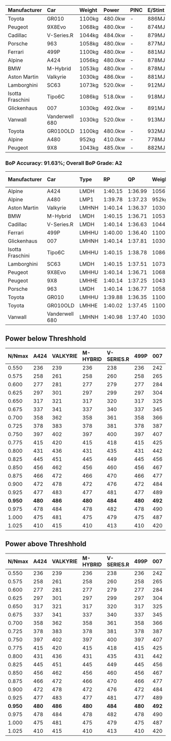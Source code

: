 | Manufacturer     | Car            | Weight | Power   | PINC    | E/Stint | FDS     |
|:-|:-|:-|:-|:-|:-|:-|
| Toyota           | GR010          | 1100kg | 480.0kw |    -    | 886MJ   | 200kph  |
| Peugeot          | 9X8Evo         | 1068kg | 480.0kw |    -    | 874MJ   | 190kph  |
| Cadillac         | V-Series.R     | 1044kg | 484.0kw |    -    | 879MJ   |    -    |
| Porsche          | 963            | 1058kg | 480.0kw |    -    | 877MJ   |    -    |
| Ferrari          | 499P           | 1100kg | 480.0kw |    -    | 881MJ   | 200kph  |
| Alpine           | A424           | 1056kg | 480.0kw |    -    | 878MJ   |    -    |
| BMW              | M-Hybrid       | 1053kg | 480.0kw |    -    | 878MJ   |    -    |
| Aston Martin     | Valkyrie       | 1030kg | 486.0kw |    -    | 881MJ   |    -    |
| Lamborghini      | SC63           | 1073kg | 520.0kw |    -    | 912MJ   |    -    |
| Isotta Fraschini | Tipo6C         | 1086kg | 518.0kw |    -    | 918MJ   | 190kph  |
| Glickenhaus      | 007            | 1030kg | 492.0kw |    -    | 891MJ   |    -    |
| Vanwall          | Vanderwell 680 | 1030kg | 520.0kw |    -    | 913MJ   |    -    |
| Toyota           | GR010OLD       | 1100kg | 480.0kw |    -    | 932MJ   | 200kph  |
| Alpine           | A480           | 952kg  | 410.0kw |    -    | 778MJ   |    -    |
| Peugeot          | 9X8            | 1043kg | 485.0kw |    -    | 882MJ   | 150kph  |

### BoP Accuracy: 91.63%; Overall BoP Grade: A2
| Manufacturer     | Car            | Type  | RP      | QP      | Weight | Power¹  | Threshhold | PINC    | Power²   | E/Stint | AVG Vmax  | FDS     | RDLC | L/Stint | BOP-Grade | Model Accuracy | Model Points | Match%  | SimDiff |
|:-|:-|:-|:-|:-|:-|:-|:-|:-|:-|:-|:-|:-|:-|:-|:-|:-|:-|:-|:-|
| Alpine           | A424           | LMDH  | 1:40.15 | 1:36.99 | 1056kg | 480.0kw | 0.0kph     |    -    | 480.00kw |  878MJ  | 289.81kph |    -    | 1.02 | 29      | ~A1       | 99.31%         | 2573         | 98.54%  | #       |
| Alpine           | A480           | LMP1  | 1:39.78 | 1:37.23 |  952kg | 410.0kw | 0.0kph     |    -    | 410.00kw |  778MJ  | 291.40kph |    -    | 0.98 | 27      | -B2       | 94.60%         | 1683         | 83.76%  | +0.33   |
| Aston Martin     | Valkyrie       | LMHNH | 1:40.14 | 1:36.37 | 1030kg | 486.0kw | 0.0kph     |    -    | 486.00kw |  881MJ  | 294.35kph |    -    | 1.04 | 29      | +C1       | 100.00%        | 630          | 80.00%  | #       |
| BMW              | M-Hybrid       | LMDH  | 1:40.15 | 1:36.71 | 1053kg | 480.0kw | 0.0kph     |    -    | 480.00kw |  878MJ  | 291.92kph |    -    | 1.02 | 29      | ~A1       | 99.41%         | 2544         | 98.96%  | #       |
| Cadillac         | V-Series.R     | LMDH  | 1:40.14 | 1:36.63 | 1044kg | 484.0kw | 0.0kph     |    -    | 484.00kw |  879MJ  | 294.84kph |    -    | 1.02 | 29      | ~A1       | 99.30%         | 4946         | 98.24%  | #       |
| Ferrari          | 499P           | LMHHU | 1:40.00 | 1:36.40 | 1100kg | 480.0kw | 0.0kph     |    -    | 480.00kw |  881MJ  | 289.76kph | 200kph  | 1.01 | 29      | -A2       | 100.00%        | 8223         | 92.42%  | #       |
| Glickenhaus      | 007            | LMHNH | 1:40.14 | 1:37.81 | 1030kg | 492.0kw | 0.0kph     |    -    | 492.00kw |  891MJ  | 300.02kph |    -    | 0.97 | 29      | ~A1       | 93.86%         | 2169         | 100.00% | +0.16   |
| Isotta Fraschini | Tipo6C         | LMHHU | 1:40.15 | 1:38.78 | 1086kg | 518.0kw | 0.0kph     |    -    | 518.00kw |  918MJ  | 297.97kph | 190kph  | 1.03 | 29      | +C1       | 97.73%         | 129          | 78.53%  | #       |
| Lamborghini      | SC63           | LMDH  | 1:40.15 | 1:37.51 | 1073kg | 520.0kw | 0.0kph     |    -    | 520.00kw |  912MJ  | 294.89kph |    -    | 1.03 | 29      | ~A1       | 98.78%         | 813          | 100.00% | #       |
| Peugeot          | 9X8Evo         | LMHHU | 1:40.14 | 1:36.71 | 1068kg | 480.0kw | 0.0kph     |    -    | 480.00kw |  874MJ  | 298.43kph | 190kph  | 0.99 | 29      | ~A1       | 96.77%         | 2307         | 95.33%  | #       |
| Peugeot          | 9X8            | LMHHE | 1:40.14 | 1:37.25 | 1043kg | 485.0kw | 0.0kph     |    -    | 485.00kw |  882MJ  | 289.98kph | 150kph  | 1.03 | 29      | ~A1       | 97.99%         | 5010         | 100.00% | +0.40   |
| Porsche          | 963            | LMDH  | 1:40.14 | 1:36.77 | 1058kg | 480.0kw | 0.0kph     |    -    | 480.00kw |  877MJ  | 290.96kph |    -    | 1.01 | 29      | ~A1       | 99.86%         | 11699        | 99.69%  | #       |
| Toyota           | GR010          | LMHHU | 1:39.88 | 1:36.35 | 1100kg | 480.0kw | 0.0kph     |    -    | 480.00kw |  886MJ  | 288.79kph | 200kph  | 1.01 | 29      | -B1       | 99.63%         | 6190         | 87.41%  | #       |
| Toyota           | GR010OLD       | LMHHE | 1:40.02 | 1:37.45 | 1100kg | 480.0kw | 0.0kph     |    -    | 480.00kw |  932MJ  | 292.63kph | 200kph  | 1.00 | 29      | +A2       | 93.47%         | 1031         | 94.53%  | +0.50   |
| Vanwall          | Vanderwell 680 | LMHNH | 1:40.98 | 1:37.40 | 1030kg | 520.0kw | 0.0kph     |    -    | 520.00kw |  913MJ  | 299.10kph |    -    | 1.02 | 29      | +D1       | 94.33%         | 632          | 67.06%  | -0.04   |

## Power below Threshhold
| N/Nmax    | A424    | VALKYRIE | M-HYBRID | V-SERIES.R | 499P    | 007     | TIPO6C  | SC63    | 9X8EVO  | 9X8     | 963     | GR010   | GR010OLD | VANDERWELL 680 | ​     | RPM      | A480       |
|:-|:-|:-|:-|:-|:-|:-|:-|:-|:-|:-|:-|:-|:-|:-|:-|:-|:-|
|  0.550    |  236    |  239     |  236     |  238       |  236    |  242    |  255    |  256    |  236    |  239    |  236    |  236    |  236     |  256           |  ​    |   --     |   -        |
|  0.575    |  258    |  261     |  258     |  260       |  258    |  265    |  278    |  279    |  258    |  261    |  258    |  258    |  258     |  279           |  ​    |   --     |   -        |
|  0.600    |  277    |  281     |  277     |  279       |  277    |  284    |  299    |  300    |  277    |  280    |  277    |  277    |  277     |  300           |  ​    |   --     |   -        |
|  0.625    |  297    |  301     |  297     |  299       |  297    |  304    |  321    |  322    |  297    |  300    |  297    |  297    |  297     |  322           |  ​    |   --     |   -        |
|  0.650    |  317    |  321     |  317     |  320       |  317    |  325    |  342    |  343    |  317    |  320    |  317    |  317    |  317     |  343           |  ​    |   --     |   -        |
|  0.675    |  337    |  341     |  337     |  340       |  337    |  345    |  364    |  365    |  337    |  341    |  337    |  337    |  337     |  365           |  ​    |   --     |   -        |
|  0.700    |  358    |  362     |  358     |  361       |  358    |  366    |  386    |  387    |  358    |  362    |  358    |  358    |  358     |  387           |  ​    |   --     |   -        |
|  0.725    |  378    |  383     |  378     |  381       |  378    |  387    |  407    |  409    |  378    |  382    |  378    |  378    |  378     |  409           |  ​    |   --     |   -        |
|  0.750    |  397    |  402     |  397     |  400       |  397    |  407    |  428    |  430    |  397    |  401    |  397    |  397    |  397     |  430           |  ​    |   --     |   -        |
|  0.775    |  415    |  420     |  415     |  418       |  415    |  425    |  447    |  449    |  415    |  419    |  415    |  415    |  415     |  449           |  ​    |  5000    |  -3213569  |
|  0.800    |  431    |  436     |  431     |  435       |  431    |  442    |  465    |  467    |  431    |  436    |  431    |  431    |  431     |  467           |  ​    |  5500    |  -3499979  |
|  0.825    |  445    |  451     |  445     |  449       |  445    |  456    |  480    |  482    |  445    |  450    |  445    |  445    |  445     |  482           |  ​    |  5999    |  -3800400  |
|  0.850    |  456    |  462     |  456     |  460       |  456    |  467    |  492    |  494    |  456    |  461    |  456    |  456    |  456     |  494           |  ​    |  6499    |  -4114832  |
|  0.875    |  466    |  472     |  466     |  470       |  466    |  477    |  503    |  505    |  466    |  471    |  466    |  466    |  466     |  505           |  ​    |  7000    |  -4443276  |
|  0.900    |  472    |  478     |  472     |  476       |  472    |  484    |  510    |  512    |  472    |  477    |  472    |  472    |  472     |  512           |  ​    |  7500    |  -4785730  |
|  0.925    |  477    |  483     |  477     |  481       |  477    |  489    |  515    |  517    |  477    |  482    |  477    |  477    |  477     |  517           |  ​    |  8000    |  407       |
| **0.950** | **480** | **486**  | **480**  | **484**    | **480** | **492** | **518** | **520** | **480** | **485** | **480** | **480** | **480**  | **520**        | **​** | **8499** | **410**    |
|  0.975    |  478    |  484     |  478     |  482       |  478    |  490    |  516    |  518    |  478    |  483    |  478    |  478    |  478     |  518           |  ​    |  9000    |  205       |
|  1.000    |  475    |  481     |  475     |  479       |  475    |  487    |  512    |  514    |  475    |  480    |  475    |  475    |  475     |  514           |  ​    |   --     |   -        |
|  1.025    |  410    |  415     |  410     |  413       |  410    |  420    |  442    |  444    |  410    |  414    |  410    |  410    |  410     |  444           |  ​    |   --     |   -        |

## Power above Threshhold
| N/Nmax    | A424    | VALKYRIE | M-HYBRID | V-SERIES.R | 499P    | 007     | TIPO6C  | SC63    | 9X8EVO  | 9X8     | 963     | GR010   | GR010OLD | VANDERWELL 680 | ​     | RPM      | A480       |
|:-|:-|:-|:-|:-|:-|:-|:-|:-|:-|:-|:-|:-|:-|:-|:-|:-|:-|
|  0.550    |  236    |  239     |  236     |  238       |  236    |  242    |  255    |  256    |  236    |  239    |  236    |  236    |  236     |  256           |  ​    |   --     |   -        |
|  0.575    |  258    |  261     |  258     |  260       |  258    |  265    |  278    |  279    |  258    |  261    |  258    |  258    |  258     |  279           |  ​    |   --     |   -        |
|  0.600    |  277    |  281     |  277     |  279       |  277    |  284    |  299    |  300    |  277    |  280    |  277    |  277    |  277     |  300           |  ​    |   --     |   -        |
|  0.625    |  297    |  301     |  297     |  299       |  297    |  304    |  321    |  322    |  297    |  300    |  297    |  297    |  297     |  322           |  ​    |   --     |   -        |
|  0.650    |  317    |  321     |  317     |  320       |  317    |  325    |  342    |  343    |  317    |  320    |  317    |  317    |  317     |  343           |  ​    |   --     |   -        |
|  0.675    |  337    |  341     |  337     |  340       |  337    |  345    |  364    |  365    |  337    |  341    |  337    |  337    |  337     |  365           |  ​    |   --     |   -        |
|  0.700    |  358    |  362     |  358     |  361       |  358    |  366    |  386    |  387    |  358    |  362    |  358    |  358    |  358     |  387           |  ​    |   --     |   -        |
|  0.725    |  378    |  383     |  378     |  381       |  378    |  387    |  407    |  409    |  378    |  382    |  378    |  378    |  378     |  409           |  ​    |   --     |   -        |
|  0.750    |  397    |  402     |  397     |  400       |  397    |  407    |  428    |  430    |  397    |  401    |  397    |  397    |  397     |  430           |  ​    |   --     |   -        |
|  0.775    |  415    |  420     |  415     |  418       |  415    |  425    |  447    |  449    |  415    |  419    |  415    |  415    |  415     |  449           |  ​    |  5000    |  -3213569  |
|  0.800    |  431    |  436     |  431     |  435       |  431    |  442    |  465    |  467    |  431    |  436    |  431    |  431    |  431     |  467           |  ​    |  5500    |  -3499979  |
|  0.825    |  445    |  451     |  445     |  449       |  445    |  456    |  480    |  482    |  445    |  450    |  445    |  445    |  445     |  482           |  ​    |  5999    |  -3800400  |
|  0.850    |  456    |  462     |  456     |  460       |  456    |  467    |  492    |  494    |  456    |  461    |  456    |  456    |  456     |  494           |  ​    |  6499    |  -4114832  |
|  0.875    |  466    |  472     |  466     |  470       |  466    |  477    |  503    |  505    |  466    |  471    |  466    |  466    |  466     |  505           |  ​    |  7000    |  -4443276  |
|  0.900    |  472    |  478     |  472     |  476       |  472    |  484    |  510    |  512    |  472    |  477    |  472    |  472    |  472     |  512           |  ​    |  7500    |  -4785730  |
|  0.925    |  477    |  483     |  477     |  481       |  477    |  489    |  515    |  517    |  477    |  482    |  477    |  477    |  477     |  517           |  ​    |  8000    |  407       |
| **0.950** | **480** | **486**  | **480**  | **484**    | **480** | **492** | **518** | **520** | **480** | **485** | **480** | **480** | **480**  | **520**        | **​** | **8499** | **410**    |
|  0.975    |  478    |  484     |  478     |  482       |  478    |  490    |  516    |  518    |  478    |  483    |  478    |  478    |  478     |  518           |  ​    |  9000    |  205       |
|  1.000    |  475    |  481     |  475     |  479       |  475    |  487    |  512    |  514    |  475    |  480    |  475    |  475    |  475     |  514           |  ​    |   --     |   -        |
|  1.025    |  410    |  415     |  410     |  413       |  410    |  420    |  442    |  444    |  410    |  414    |  410    |  410    |  410     |  444           |  ​    |   --     |   -        |
